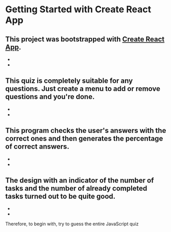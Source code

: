 # Getting Started with Create React App

This project was bootstrapped with [Create React App](https://github.com/facebook/create-react-app).
-
-
-
This quiz is completely suitable for any questions. Just create a menu to add or remove questions and you're done.
-
-
-
This program checks the user's answers with the correct ones and then generates the percentage of correct answers.
-
-
-
The design with an indicator of the number of tasks and the number of already completed tasks turned out to be quite good.
-
-
-
Therefore, to begin with, try to guess the entire JavaScript quiz
